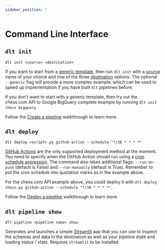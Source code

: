 ```yaml
---
sidebar_position: 7
---
```


# Command Line Interface

## `dlt init`

```
dlt init <source> <destination>
```

If you want to start from a [generic template](https://github.com/dlt-hub/python-dlt-init-template),
then run `dlt init` with a [source](./glossary.md#source) name of your choice and one of the three
[destination](./destinations.md) options. The optional `--generic` flag will provide a more complex
example, which can be used to speed up implementation if you have built `dlt` pipelines before.

If you don't want to start with a generic template, then try out the chess.com API to Google BigQuery
complete example by running `dlt init chess bigquery`.

Follow the [Create a pipeline](./walkthroughs/create-a-pipeline.md) walkthrough to learn more.

## `dlt deploy`

```
dlt deploy <script>.py github-action --schedule "*/30 * * * *"
```

[GitHub Actions](https://github.com/features/actions) are the only supported deployment method at the moment.
You need to specify when the GitHub Action should run using a [cron schedule expression](https://crontab.guru/). The command also takes additional flags: `--run-on-push` (default is False) and `--run-manually` (default is True). Remember to put the cron schedule into quotation marks as in the example above. 

For the chess.com API example above, you could deploy it with `dlt deploy chess.py github-action --schedule "*/30 * * * *"`.

Follow the [Deploy a pipeline](./walkthroughs/deploy-a-pipeline.md) walkthrough to learn more.

## `dlt pipeline show`

```
dlt pipeline <pipeline name> show
```

Generates and launches a simple [Streamlit](https://streamlit.io/) app that you can use to inspect the schemas and data in the destination as well as your pipeline state and loading status / stats. Requires `streamlit` to be installed.